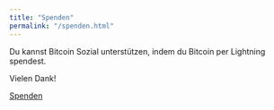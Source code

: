 ```yaml
---
title: "Spenden"
permalink: "/spenden.html"
---
```


Du kannst Bitcoin Sozial unterstützen, indem du Bitcoin per Lightning spendest.

Vielen Dank!

<a class="btn btn-danger" href="https://www.wowthemes.net/donate/">Spenden</a>
